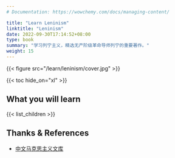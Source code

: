```yaml
---
# Documentation: https://wowchemy.com/docs/managing-content/

title: "Learn Leninism"
linktitle: "Leninism"
date: 2022-09-30T17:14:52+08:00
type: book
summary: "学习列宁主义，精选无产阶级革命导师列宁的重要著作。"
weight: 15
---
```


{{< figure src="/learn/leninism/cover.jpg" >}}

{{< toc hide_on="xl" >}}

## What you will learn

{{< list_children >}}

## Thanks & References

- [中文马克思主义文库](https://www.marxists.org/chinese/index.html)